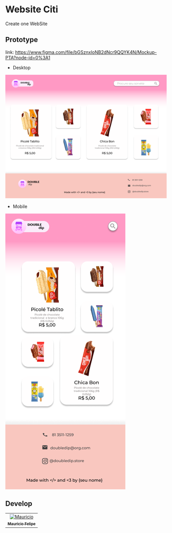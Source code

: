 # Website Citi
  Create one WebSite
  
## Prototype
  link: https://www.figma.com/file/bGSznxloNB2dNcr9QQYK4N/Mockup-PTA?node-id=0%3A1

  - Desktop
  <img src="img/Desktop - 2.png" alt="">

  - Mobile
  <img src="img/iPhone 8 - 1.png" alt="">




## Develop

<table>
  <tr>
     <td align="center"><a href="https://github.com/MauricioFGF"><img src="https://i.imgur.com/crcg9Sz.jpeg" width="100px;" alt="Mauricio"/><br /><sub><b>Mauricio Felipe</b></sub></a><br/>  
  </tr>
</table>